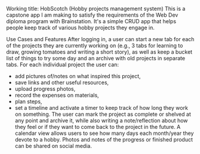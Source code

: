 Working title: HobScotch
(Hobby projects management system)
This is a capstone app I am making to satisfy the requirements of the Web Dev diploma program with Brainstation. It's a simple CRUD app that helps people keep track of various hobby projects they engage in. 

Use Cases and Features
After logging in, a user can start a new tab for each of the projects they are currently working
on (e.g., 3 tabs for learning to draw, growing tomatoes and writing a short story), as well as
keep a bucket list of things to try some day and an archive with old projects in separate tabs.
For each individual project the user can:
- add pictures of/notes on what inspired this project,
- save links and other useful resources,
- upload progress photos,
- record the expenses on materials,
- plan steps,
- set a timeline and activate a timer to keep track of how long they work on something.
The user can mark the project as complete or shelved at any point and archive it, while also
writing a note/reflection about how they feel or if they want to come back to the project in the
future. A calendar view allows users to see how many days each month/year they devote to a
hobby. Photos and notes of the progress or finished product can be shared on social media.
